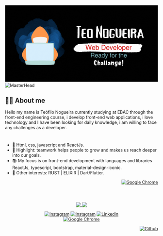 ![MasterHead](https://github.com/TeoNogueira/TeoNogueira/blob/main/.github/workflows/developer_teo.gif)
![MasterHead](![MasterHead](https://github.com/TeoNogueira/TeoNogueira/blob/main/.github/workflows/developer_teo.gif))


## 👨‍💻 About me <br />

Hello my name is Teófilo Nogueira currently studying at EBAC through the front-end engineering course, i develop front-end web applications, i love technology and I have been looking for daily knowledge, i am willing to face any challenges as a developer.


#
- 🌲 Html, css, javascript and ReactJs.
- 🤗 Highlight: teamwork helps people to grow and makes us reach deeper into our goals.
- 📚 My focus is on front-end development with languages and libraries ReactJs, typescript, bootstrap, material-design-iconic.
- 👾 Other interests: RUST | ELIXIR | Dart/Flutter.


 [<div align="right" target="_blank">![Google Chrome](https://img.shields.io/badge/Website-004183?style=for-the-badge&logo=GoogleChrome&logoColor=fff)</div>](http://teonogueira.42web.io/)
 
  
  
  #
<br /> 

<div align="center">
  <a href="https://github.com/TeoNogueira">
  <img height="180em" align="center" src="https://github-readme-stats.vercel.app/api?username=teonogueira&show_icons=true&theme=react&include_all_commits=true&count_private=false"/>
  <img height="180em"  align="center" src="https://github-readme-stats.vercel.app/api/top-langs/?username=TeoNogueira&layout=compact&langs_count=7&theme=react" />


</div>

[<div align="center">![Instagram](https://img.shields.io/badge/-Instagram-285570?style=for-the-badge&logo=instagram&logoColor=fff)](https://www.instagram.com/teo_nogueira/) [![Instagram](https://img.shields.io/badge/-beginjscript-285570?style=for-the-badge&logo=Instagram&logoColor=fff)](https://www.instagram.com/beginjscript/)  [![Linkedin](https://img.shields.io/badge/-linkedin-285570?style=for-the-badge&logo=linkedin&logoColor=fff)</div>](https://www.linkedin.com/in/teonogueira/) [<div align="center" target="_blank">![Google Chrome](https://img.shields.io/badge/Current_Course_EBAC-004183?style=for-the-badge&logo=GoogleChrome&logoColor=fff)](https://ebaconline.com.br/front-end-profession/)
 
 
  [<div align="right" target="_blank">![Github](https://img.shields.io/badge/trend-008010?style=for-the-badge&logo=Github&logoColor=fff)</div>](https://github.com/TeoNogueira/TypeScript-2022)









 
